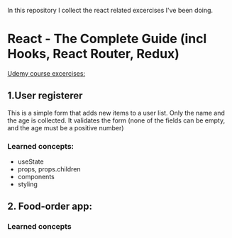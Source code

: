 In this repository I collect the react related excercises I've been doing.

# React - The Complete Guide (incl Hooks, React Router, Redux)
[Udemy course excercises:](https://www.udemy.com/course/react-the-complete-guide-incl-redux/)
## 1.User registerer
This is a simple form that adds new items to a user list. Only the name and the age is collected. It validates the form (none of the fields can be empty, and the age must be a positive number)
### Learned concepts:
* useState
* props, props.children
* components
* styling

## 2. Food-order app:
### Learned concepts
